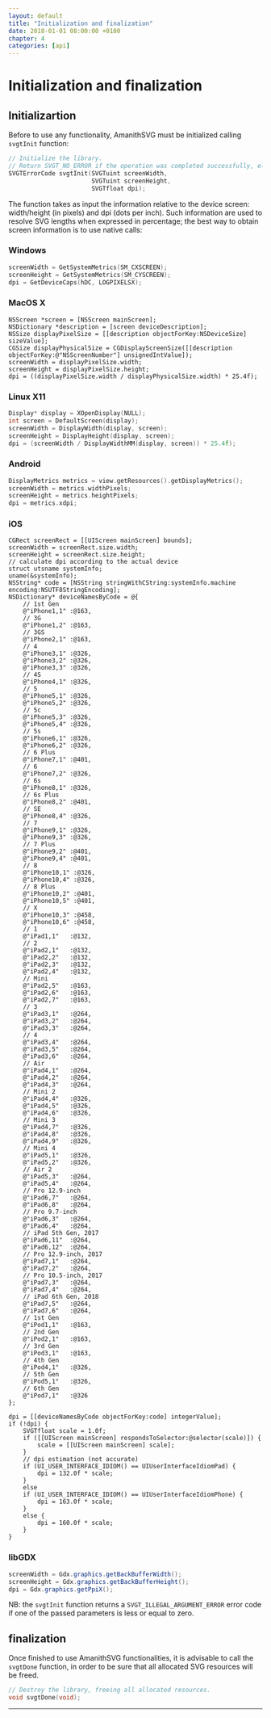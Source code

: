 ```yaml
---
layout: default
title: "Initialization and finalization"
date: 2018-01-01 08:00:00 +0100
chapter: 4
categories: [api]
---
```


# Initialization and finalization

## Initializartion

Before to use any functionality, AmanithSVG must be initialized calling `svgtInit` function:

```c
// Initialize the library.
// Return SVGT_NO_ERROR if the operation was completed successfully, else an error code.
SVGTErrorCode svgtInit(SVGTuint screenWidth,
                       SVGTuint screenHeight,
                       SVGTfloat dpi);
```

The function takes as input the information relative to the device screen: width/height (in pixels) and dpi (dots per inch). Such information are used to resolve SVG lengths when expressed in percentage; the best way to obtain screen information is to use native calls:

### Windows

```c
screenWidth = GetSystemMetrics(SM_CXSCREEN);
screenHeight = GetSystemMetrics(SM_CYSCREEN);
dpi = GetDeviceCaps(hDC, LOGPIXELSX);
```

###  MacOS X

```objc
NSScreen *screen = [NSScreen mainScreen];
NSDictionary *description = [screen deviceDescription];
NSSize displayPixelSize = [[description objectForKey:NSDeviceSize] sizeValue];
CGSize displayPhysicalSize = CGDisplayScreenSize([[description objectForKey:@"NSScreenNumber"] unsignedIntValue]);
screenWidth = displayPixelSize.width;
screenHeight = displayPixelSize.height;
dpi = ((displayPixelSize.width / displayPhysicalSize.width) * 25.4f);
```

### Linux X11

```c
Display* display = XOpenDisplay(NULL);
int screen = DefaultScreen(display);
screenWidth = DisplayWidth(display, screen);
screenHeight = DisplayHeight(display, screen);
dpi = (screenWidth / DisplayWidthMM(display, screen)) * 25.4f);
```

### Android

```c
DisplayMetrics metrics = view.getResources().getDisplayMetrics();
screenWidth = metrics.widthPixels;
screenHeight = metrics.heightPixels;
dpi = metrics.xdpi;
```

### iOS

```objc
CGRect screenRect = [[UIScreen mainScreen] bounds];
screenWidth = screenRect.size.width;
screenHeight = screenRect.size.height;
// calculate dpi according to the actual device
struct utsname systemInfo;
uname(&systemInfo);
NSString* code = [NSString stringWithCString:systemInfo.machine encoding:NSUTF8StringEncoding];
NSDictionary* deviceNamesByCode = @{
    // 1st Gen
    @"iPhone1,1" :@163,
    // 3G
    @"iPhone1,2" :@163,
    // 3GS
    @"iPhone2,1" :@163,
    // 4
    @"iPhone3,1" :@326,
    @"iPhone3,2" :@326,
    @"iPhone3,3" :@326,
    // 4S
    @"iPhone4,1" :@326,
    // 5
    @"iPhone5,1" :@326,
    @"iPhone5,2" :@326,
    // 5c
    @"iPhone5,3" :@326,
    @"iPhone5,4" :@326,
    // 5s
    @"iPhone6,1" :@326,
    @"iPhone6,2" :@326,
    // 6 Plus
    @"iPhone7,1" :@401,
    // 6
    @"iPhone7,2" :@326,
    // 6s
    @"iPhone8,1" :@326,
    // 6s Plus
    @"iPhone8,2" :@401,
    // SE
    @"iPhone8,4" :@326,
    // 7
    @"iPhone9,1" :@326,
    @"iPhone9,3" :@326,
    // 7 Plus
    @"iPhone9,2" :@401,
    @"iPhone9,4" :@401,
    // 8
    @"iPhone10,1" :@326,
    @"iPhone10,4" :@326,
    // 8 Plus
    @"iPhone10,2" :@401,
    @"iPhone10,5" :@401,
    // X
    @"iPhone10,3" :@458,
    @"iPhone10,6" :@458,
    // 1
    @"iPad1,1"   :@132,
    // 2
    @"iPad2,1"   :@132,
    @"iPad2,2"   :@132,
    @"iPad2,3"   :@132,
    @"iPad2,4"   :@132,
    // Mini
    @"iPad2,5"   :@163,
    @"iPad2,6"   :@163,
    @"iPad2,7"   :@163,
    // 3
    @"iPad3,1"   :@264,
    @"iPad3,2"   :@264,
    @"iPad3,3"   :@264,
    // 4
    @"iPad3,4"   :@264,
    @"iPad3,5"   :@264,
    @"iPad3,6"   :@264,
    // Air
    @"iPad4,1"   :@264,
    @"iPad4,2"   :@264,
    @"iPad4,3"   :@264,
    // Mini 2
    @"iPad4,4"   :@326,
    @"iPad4,5"   :@326,
    @"iPad4,6"   :@326,
    // Mini 3
    @"iPad4,7"   :@326,
    @"iPad4,8"   :@326,
    @"iPad4,9"   :@326,
    // Mini 4
    @"iPad5,1"   :@326,
    @"iPad5,2"   :@326,
    // Air 2
    @"iPad5,3"   :@264,
    @"iPad5,4"   :@264,
    // Pro 12.9-inch
    @"iPad6,7"   :@264,
    @"iPad6,8"   :@264,
    // Pro 9.7-inch
    @"iPad6,3"   :@264,
    @"iPad6,4"   :@264,
    // iPad 5th Gen, 2017
    @"iPad6,11"  :@264,
    @"iPad6,12"  :@264,
    // Pro 12.9-inch, 2017
    @"iPad7,1"   :@264,
    @"iPad7,2"   :@264,
    // Pro 10.5-inch, 2017
    @"iPad7,3"   :@264,
    @"iPad7,4"   :@264,
    // iPad 6th Gen, 2018
    @"iPad7,5"   :@264,
    @"iPad7,6"   :@264,
    // 1st Gen
    @"iPod1,1"   :@163,
    // 2nd Gen
    @"iPod2,1"   :@163,
    // 3rd Gen
    @"iPod3,1"   :@163,
    // 4th Gen
    @"iPod4,1"   :@326,
    // 5th Gen
    @"iPod5,1"   :@326,
    // 6th Gen
    @"iPod7,1"   :@326
};

dpi = [[deviceNamesByCode objectForKey:code] integerValue];
if (!dpi) {
    SVGTfloat scale = 1.0f;
    if ([[UIScreen mainScreen] respondsToSelector:@selector(scale)]) {
        scale = [[UIScreen mainScreen] scale];
    }
    // dpi estimation (not accurate)
    if (UI_USER_INTERFACE_IDIOM() == UIUserInterfaceIdiomPad) {
        dpi = 132.0f * scale;
    }
    else
    if (UI_USER_INTERFACE_IDIOM() == UIUserInterfaceIdiomPhone) {
        dpi = 163.0f * scale;
    }
    else {
        dpi = 160.0f * scale;
    }
}
```

### libGDX

```java
screenWidth = Gdx.graphics.getBackBufferWidth();
screenHeight = Gdx.graphics.getBackBufferHeight();
dpi = Gdx.graphics.getPpiX();
```

NB: the `svgtInit` function returns a `SVGT_ILLEGAL_ARGUMENT_ERROR` error code if one of the passed parameters is less or equal to zero.

## finalization

Once finished to use AmanithSVG functionalities, it is advisable to call the `svgtDone` function, in order to be sure that all allocated SVG resources will be freed.

```c
// Destroy the library, freeing all allocated resources.
void svgtDone(void);
```
---
